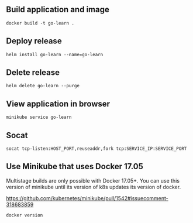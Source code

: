 ## Build application and image

    docker build -t go-learn .

## Deploy release

    helm install go-learn --name=go-learn

## Delete release

    helm delete go-learn --purge

## View application in browser

    minikube service go-learn

## Socat

    socat tcp-listen:HOST_PORT,reuseaddr,fork tcp:SERVICE_IP:SERVICE_PORT

## Use Minikube that uses Docker 17.05

Multistage builds are only possible with Docker 17.05+. You can use this
version of minikube until its version of k8s updates its version of docker.

https://github.com/kubernetes/minikube/pull/1542#issuecomment-318683859

    docker version
